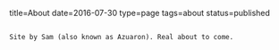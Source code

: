 title=About
date=2016-07-30
type=page
tags=about
status=published
~~~~~~

Site by Sam (also known as Azuaron). Real about to come.
